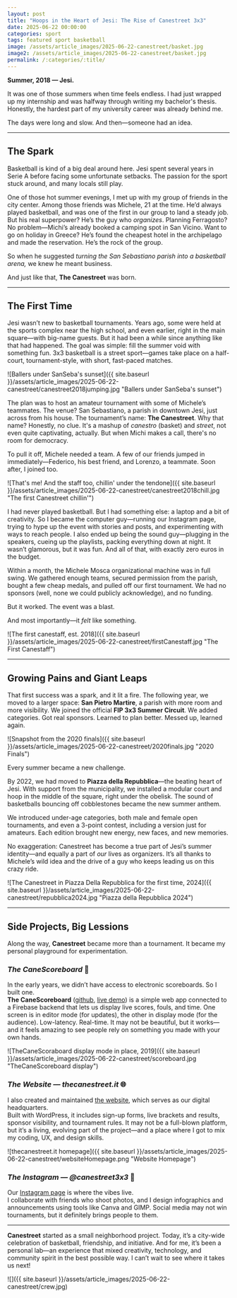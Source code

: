```yaml
---
layout: post
title: "Hoops in the Heart of Jesi: The Rise of Canestreet 3x3"
date: 2025-06-22 00:00:00
categories: sport
tags: featured sport basketball
image: /assets/article_images/2025-06-22-canestreet/basket.jpg
image2: /assets/article_images/2025-06-22-canestreet/basket.jpg
permalink: /:categories/:title/
---
```


**Summer, 2018 — Jesi.**

It was one of those summers when time feels endless. I had just wrapped up my internship and was halfway through writing my bachelor's thesis. Honestly, the hardest part of my university career was already behind me.

The days were long and slow. And then—someone had an idea.

---

## The Spark

Basketball is kind of a big deal around here. Jesi spent several years in Serie A before facing some unfortunate setbacks. The passion for the sport stuck around, and many locals still play.

One of those hot summer evenings, I met up with my group of friends in the city center. Among those friends was Michele, 21 at the time. He’d always played basketball, and was one of the first in our group to land a steady job. But his real superpower? He’s the guy who _organizes_. Planning Ferragosto? No problem—Michi’s already booked a camping spot in San Vicino. Want to go on holiday in Greece? He’s found the cheapest hotel in the archipelago and made the reservation. He’s the rock of the group.

So when he suggested _turning the San Sebastiano parish into a basketball arena,_ we knew he meant business.

And just like that, **The Canestreet** was born.

---

## The First Time

Jesi wasn’t new to basketball tournaments. Years ago, some were held at the sports complex near the high school, and even earlier, right in the main square—with big-name guests. But it had been a while since anything like that had happened. The goal was simple: fill the summer void with something fun. 3x3 basketball is a street sport—games take place on a half-court, tournament-style, with short, fast-paced matches.

![Ballers under SanSeba's sunset]({{ site.baseurl }}/assets/article_images/2025-06-22-canestreet/canestreet2018jumping.jpg "Ballers under SanSeba's sunset")

The plan was to host an amateur tournament with some of Michele’s teammates. The venue? San Sebastiano, a parish in downtown Jesi, just across from his house. The tournament’s name: **The Canestreet**. Why that name? Honestly, no clue. It's a mashup of _canestro_ (basket) and _street_, not even quite captivating, actually. But when Michi makes a call, there's no room for democracy.

To pull it off, Michele needed a team. A few of our friends jumped in immediately—Federico, his best friend, and Lorenzo, a teammate. Soon after, I joined too.

![That's me! And the staff too, chillin' under the tendone]({{ site.baseurl }}/assets/article_images/2025-06-22-canestreet/canestreet2018chill.jpg "The first Canestreet chillin'")

I had never played basketball. But I had something else: a laptop and a bit of creativity. So I became the computer guy—running our Instagram page, trying to hype up the event with stories and posts, and experimenting with ways to reach people. I also ended up being the sound guy—plugging in the speakers, cueing up the playlists, packing everything down at night. It wasn’t glamorous, but it was fun. And all of that, with exactly zero euros in the budget.

Within a month, the Michele Mosca organizational machine was in full swing. We gathered enough teams, secured permission from the parish, bought a few cheap medals, and pulled off our first tournament. We had no sponsors (well, none we could publicly acknowledge), and no funding.

But it worked. The event was a blast.

And most importantly—it _felt_ like something.

![The first canestaff, est. 2018]({{ site.baseurl }}/assets/article_images/2025-06-22-canestreet/firstCanestaff.jpg "The First Canestaff")

---

## Growing Pains and Giant Leaps

That first success was a spark, and it lit a fire. The following year, we moved to a larger space: **San Pietro Martire**, a parish with more room and more visibility. We joined the official **FIP 3x3 Summer Circuit**. We added categories. Got real sponsors. Learned to plan better. Messed up, learned again.

![Snapshot from the 2020 finals]({{ site.baseurl }}/assets/article_images/2025-06-22-canestreet/2020finals.jpg "2020 Finals")

Every summer became a new challenge.

By 2022, we had moved to **Piazza della Repubblica**—the beating heart of Jesi. With support from the municipality, we installed a modular court and hoop in the middle of the square, right under the obelisk. The sound of basketballs bouncing off cobblestones became the new summer anthem.

We introduced under-age categories, both male and female open tournaments, and even a 3-point contest, including a version just for amateurs. Each edition brought new energy, new faces, and new memories.

No exaggeration: Canestreet has become a true part of Jesi’s summer identity—and equally a part of _our_ lives as organizers. It’s all thanks to Michele’s wild idea and the drive of a guy who keeps leading us on this crazy ride.

![The Canestreet in Piazza Della Repubblica for the first time, 2024]({{ site.baseurl }}/assets/article_images/2025-06-22-canestreet/repubblica2024.jpg "Piazza della Repubblica 2024")

---

## Side Projects, Big Lessions

Along the way, **Canestreet** became more than a tournament. It became my personal playground for experimentation.

### _The CaneScoreboard_ 🏀

In the early years, we didn’t have access to electronic scoreboards. So I built one.  
**The CaneScoreboard** ([github](https://github.com/maldins46/ThecaneScoreboard), [live demo](https://thecanescoreboard.web.app/login)) is a simple web app connected to a Firebase backend that lets us display live scores, fouls, and time. One screen is in editor mode (for updates), the other in display mode (for the audience). Low-latency. Real-time. It may not be beautiful, but it works—and it feels amazing to see people rely on something you made with your own hands.

![TheCaneScoraboard display mode in place, 2019]({{ site.baseurl }}/assets/article_images/2025-06-22-canestreet/scoreboard.jpg "TheCaneScoreboard display")

### _The Website — thecanestreet.it_ 🌐

I also created and maintained [the website](https://thecanestreet.it/), which serves as our digital headquarters.  
Built with WordPress, it includes sign-up forms, live brackets and results, sponsor visibility, and tournament rules. It may not be a full-blown platform, but it’s a living, evolving part of the project—and a place where I got to mix my coding, UX, and design skills.

![thecanestreet.it homepage]({{ site.baseurl }}/assets/article_images/2025-06-22-canestreet/websiteHomepage.png "Website Homepage")

### _The Instagram — @canestreet3x3_ 📸

Our [Instagram page](https://www.instagram.com/canestreet3x3) is where the vibes live.  
I collaborate with friends who shoot photos, and I design infographics and announcements using tools like Canva and GIMP. Social media may not win tournaments, but it definitely brings people to them.

---

**Canestreet** started as a small neighborhood project. Today, it’s a city-wide celebration of basketball, friendship, and initiative. And for me, it’s been a personal lab—an experience that mixed creativity, technology, and community spirit in the best possible way. I can’t wait to see where it takes us next!

![]({{ site.baseurl }}/assets/article_images/2025-06-22-canestreet/crew.jpg)
